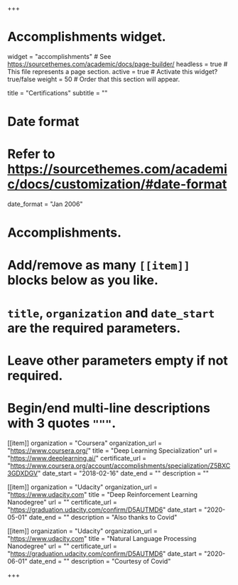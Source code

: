 +++
# Accomplishments widget.
widget = "accomplishments"  # See https://sourcethemes.com/academic/docs/page-builder/
headless = true  # This file represents a page section.
active = true  # Activate this widget? true/false
weight = 50  # Order that this section will appear.

title = "Certifications"
subtitle = ""

# Date format
#   Refer to https://sourcethemes.com/academic/docs/customization/#date-format
date_format = "Jan 2006"

# Accomplishments.
#   Add/remove as many `[[item]]` blocks below as you like.
#   `title`, `organization` and `date_start` are the required parameters.
#   Leave other parameters empty if not required.
#   Begin/end multi-line descriptions with 3 quotes `"""`.

[[item]]
  organization = "Coursera"
  organization_url = "https://www.coursera.org/"
  title = "Deep Learning Specialization"
  url = "https://www.deeplearning.ai/"
  certificate_url = "https://www.coursera.org/account/accomplishments/specialization/Z5BXC3GDXDGV"
  date_start = "2018-02-16"
  date_end = ""
  description = ""

[[item]]
  organization = "Udacity"
  organization_url = "https://www.udacity.com"
  title = "Deep Reinforcement Learning Nanodegree"
  url = ""
  certificate_url = "https://graduation.udacity.com/confirm/D5AUTMD6"
  date_start = "2020-05-01"
  date_end = ""
  description = "Also thanks to Covid"
  
[[item]]
  organization = "Udacity"
  organization_url = "https://www.udacity.com"
  title = "Natural Language Processing Nanodegree"
  url = ""
  certificate_url = "https://graduation.udacity.com/confirm/D5AUTMD6"
  date_start = "2020-06-01"
  date_end = ""
  description = "Courtesy of Covid"

+++
